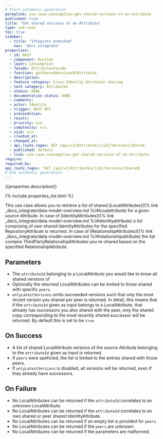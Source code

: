 ```yaml
---
# Start automatic generation
permalink: use-case-consumption-get-shared-versions-of-an-attribute
published: true
title: "Get shared versions of an Attribute"
type: use-case
toc: true
sidebar:
  - title: "Integrate enmeshed"
    nav: "docs_integrate"
properties:
  - id: RA27
  - component: Runtime
  - layer: Consumption
  - facade: AttributesFacade
  - function: getSharedVersionsOfAttribute
  - description:
  - feature category: Cross-Identity Attribute sharing
  - tech category: Attributes
  - status: DONE
  - documentation status: DONE
  - comments:
  - actor: Identity
  - trigger: REST API
  - precondition:
  - result:
  - priority: n/a
  - complexity: n/a
  - size: n/a
  - created_at:
  - changed_at:
  - api_route_regex: GET /api/v2/Attributes/{id}/Versions/Shared
  - published: default
  - link: use-case-consumption-get-shared-versions-of-an-attribute
require:
required_by:
api_route_regex: ^GET /api/v2/Attributes/{id}/Versions/Shared$
# End automatic generation
---
```


{{properties.description}}

{% include properties_list.html %}

This use case allows you to retrieve a list of shared [LocalAttributes]({% link _docs_integrate/data-model-overview.md %}#lcoalattribute) for a given source Attribute.
In case of [IdentityAttributes]({% link _docs_integrate/data-model-overview.md %}#identityattribute) a list comprising of own shared IdentityAttributes for the specified RepositoryAttribute is returned.
In case of [RelationshipAttributes]({% link _docs_integrate/data-model-overview.md %}#relationshipattribute) the list contains ThirdPartyRelationshipAttributes you re-shared based on the specified RelationshipAttribute.

## Parameters

- The `attributeId` belonging to a LocalAttribute you would like to know all shared versions of
- Optionally the returned LocalAttributes can be limited to those shared with specific `peers`.
- `onlyLatestVersions` omits succeeded versions such that only the most recent version you shared per peer is returned. In detail, this means that if the `attributeId` given as input belongs to a LocalAttribute, that already has successors you also shared with the peer, only the shared copy corresponding to the most recently shared successor will be returned. By default this is set to be `true`.

## On Success

- A list of shared LocalAttribute versions of the source Attribute belonging to the `attributeId` given as input is returned.
- If `peers` were speficied, the list is limited to the entries shared with those peers.
- If `onlyLatestVersions` is disabled, all versions will be returned, even if they already have successors.

## On Failure

- No LocalAttributes can be returned if the `attributeId` correlates to an unknown LocalAttribute.
- No LocalAttributes can be returned if the `attributeId` correlates to an own shared or peer shared IdentityAttribute.
- No LocalAttributes can be returned if an empty list is provided for `peers`.
- No LocalAttributes can be returned if the `peers` are unknown.
- No LocalAttributes can be returned if the parameters are malformed.
